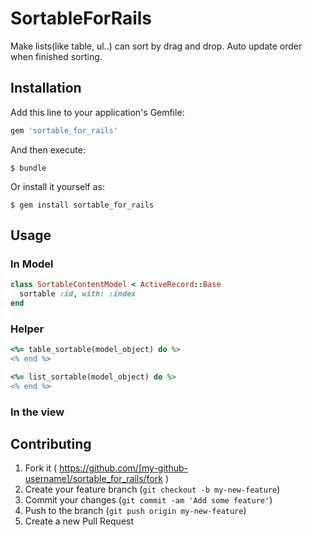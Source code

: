 # SortableForRails 

Make lists(like table, ul..) can sort by drag and drop.
Auto update order when finished sorting.

## Installation

Add this line to your application's Gemfile:

```ruby
gem 'sortable_for_rails'
```

And then execute:

    $ bundle

Or install it yourself as:

    $ gem install sortable_for_rails

## Usage

### In Model

```ruby
class SortableContentModel < ActiveRecord::Base
  sortable :id, with: :index
end
```

### Helper

```ruby
<%= table_sortable(model_object) do %>
<% end %>

<%= list_sortable(model_object) do %> 
<% end %>
``` 

### In the view

## Contributing

1. Fork it ( https://github.com/[my-github-username]/sortable_for_rails/fork )
2. Create your feature branch (`git checkout -b my-new-feature`)
3. Commit your changes (`git commit -am 'Add some feature'`)
4. Push to the branch (`git push origin my-new-feature`)
5. Create a new Pull Request
